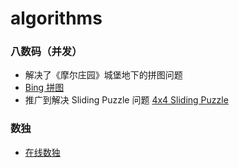 # algorithms

### 八数码（并发）

- 解决了《摩尔庄园》城堡地下的拼图问题
- [Bing 拼图](https://cn.bing.com/spotlight/imagepuzzle)
- 推广到解决 Sliding Puzzle 问题 [4x4 Sliding Puzzle](https://slidingtiles.com/en/puzzle/play/art/25366-4x4-puzzle#4x4)

### 数独

- [在线数独](https://sudoku.com/)
